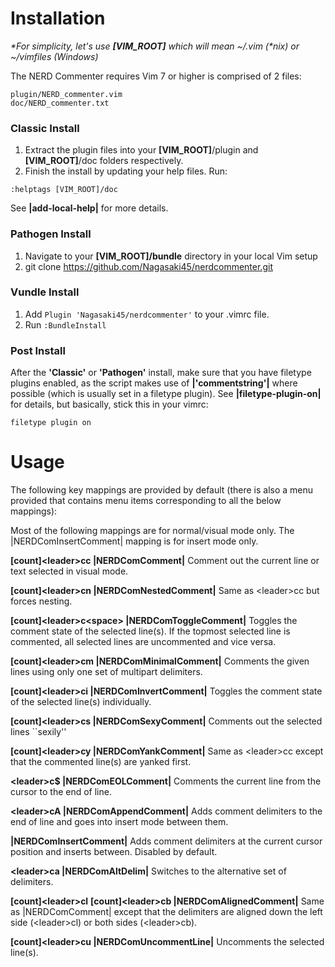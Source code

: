 # Installation 

_\*For simplicity, let's use **[VIM_ROOT]** which will mean ~/.vim (\*nix) or ~/vimfiles (Windows)_

The NERD Commenter requires Vim 7 or higher is comprised of 2 files:  

    plugin/NERD_commenter.vim
    doc/NERD_commenter.txt 

### Classic Install

1. Extract the plugin files into your **[VIM_ROOT]**/plugin and **[VIM_ROOT]**/doc folders respectively.
2. Finish the install by updating your help files. Run:

<pre><code>:helptags [VIM_ROOT]/doc</code></pre>

See **|add-local-help|** for more details. 

### Pathogen Install
1. Navigate to your **[VIM_ROOT]/bundle** directory in your local Vim setup
2. git clone https://github.com/Nagasaki45/nerdcommenter.git

### Vundle Install
1. Add `Plugin 'Nagasaki45/nerdcommenter'` to your .vimrc file.
2. Run `:BundleInstall`

### Post Install
After the **'Classic'** or **'Pathogen'** install, make sure that you have filetype plugins enabled, as the script makes use of 
**|'commentstring'|** where possible (which is usually set in a filetype plugin). 
See **|filetype-plugin-on|** for details, but basically, stick this in your vimrc:

    filetype plugin on

# Usage

The following key mappings are provided by default (there is also a menu 
provided that contains menu items corresponding to all the below mappings): 

Most of the following mappings are for normal/visual mode only. The |NERDComInsertComment| mapping is for insert mode only. 

**[count]\<leader\>cc |NERDComComment|**
Comment out the current line or text selected in visual mode. 


**[count]\<leader\>cn |NERDComNestedComment|**
Same as \<leader\>cc but forces nesting. 


**[count]\<leader\>c\<space\> |NERDComToggleComment|**
Toggles the comment state of the selected line(s). If the topmost selected 
line is commented, all selected lines are uncommented and vice versa. 


**[count]\<leader\>cm |NERDComMinimalComment|**
Comments the given lines using only one set of multipart delimiters. 


**[count]\<leader\>ci |NERDComInvertComment|**
Toggles the comment state of the selected line(s) individually. 


**[count]\<leader\>cs |NERDComSexyComment|**
Comments out the selected lines ``sexily'' 


**[count]\<leader\>cy |NERDComYankComment|**
Same as \<leader\>cc except that the commented line(s) are yanked first. 


**\<leader\>c$ |NERDComEOLComment|**
Comments the current line from the cursor to the end of line. 


**\<leader\>cA |NERDComAppendComment|**
Adds comment delimiters to the end of line and goes into insert mode between 
them. 


**|NERDComInsertComment|**
Adds comment delimiters at the current cursor position and inserts between. 
Disabled by default. 


**\<leader\>ca |NERDComAltDelim|**
Switches to the alternative set of delimiters. 


**[count]\<leader\>cl**
**[count]\<leader\>cb |NERDComAlignedComment|**
Same as |NERDComComment| except that the delimiters are aligned down the 
left side (\<leader\>cl) or both sides (\<leader\>cb). 


**[count]\<leader\>cu |NERDComUncommentLine|**
Uncomments the selected line(s). 
